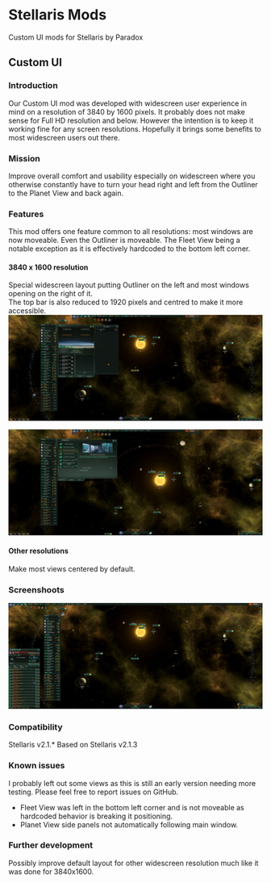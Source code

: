 # Stellaris Mods
Custom UI mods for Stellaris by Paradox

## Custom UI

### Introduction
Our Custom UI mod was developed with widescreen user experience in mind on a resolution of 3840 by 1600 pixels. It probably does not make sense for Full HD resolution and below. However the intention is to keep it working fine for any screen resolutions. Hopefully it brings some benefits to most widescreen users out there.

### Mission
Improve overall comfort and usability especially on widescreen where you otherwise constantly have to turn your head right and left from the Outliner to the Planet View and back again.

### Features
This mod offers one feature common to all resolutions: most windows are now moveable.
Even the Outliner is moveable. The Fleet View being a notable exception as it is effectively hardcoded to the bottom left corner. 

#### 3840 x 1600 resolution
Special widescreen layout putting Outliner on the left and most windows opening on the right of it.  
The top bar is also reduced to 1920 pixels and centred to make it more accessible.
![Widescreen Planet View](widescreen-planet-view.png "Widescreen Planet View")

![Widescreen Situation Log](widescreen-situation-log.png "Widescreen Situation Log")

#### Other resolutions
Make most views centered by default.

### Screenshoots

![Outliner on the left](custom-ui/custom-ui.jpg "Outliner on the left")

### Compatibility
Stellaris v2.1.*
Based on Stellaris v2.1.3

### Known issues
I probably left out some views as this is still an early version needing more testing.
Please feel free to report issues on GitHub.
* Fleet View was left in the bottom left corner and is not moveable as hardcoded behavior is breaking it positioning.
* Planet View side panels not automatically following main window.

### Further development
Possibly improve default layout for other widescreen resolution much like it was done for 3840x1600.
